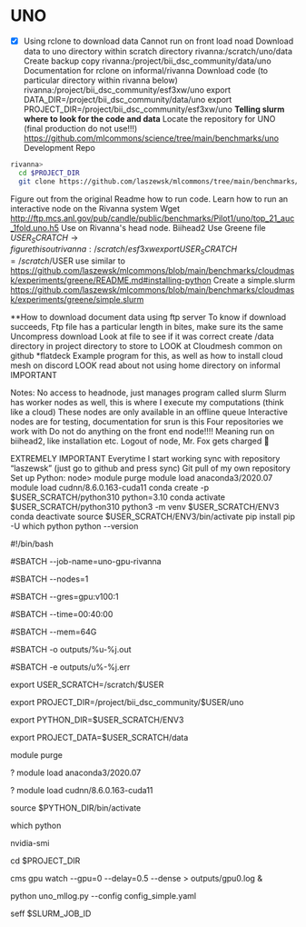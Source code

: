 # UNO

- [x] Using rclone to download data
Cannot run on front load noad
Download data to uno directory within scratch directory 
rivanna:/scratch/uno/data
Create backup copy rivanna:/project/bii_dsc_community/data/uno
Documentation for rclone on informal/rivanna
Download code (to particular directory within rivanna below)
rivanna:/project/bii_dsc_community/esf3xw/uno
export DATA_DIR=/project/bii_dsc_community/data/uno
export PROJECT_DIR=/project/bii_dsc_community/esf3xw/uno
**Telling slurm where to look for the code and data**
Locate the repository for UNO (final production do not use!!!)
https://github.com/mlcommons/science/tree/main/benchmarks/uno
Development Repo

```bash
rivanna>	
  cd $PROJECT_DIR
  git clone https://github.com/laszewsk/mlcommons/tree/main/benchmarks/uno
```

Figure out from the original Readme how to run code.
Learn how to run an interactive node on the Rivanna system
Wget	http://ftp.mcs.anl.gov/pub/candle/public/benchmarks/Pilot1/uno/top_21_auc_1fold.uno.h5
Use on Rivanna's head node. Biihead2
Use Greene file 
$USER_SCRATCH → figure this out
rivanna:/scratch/esf3xw
export USER_SCRATCH=/scratch/$USER
use similar to https://github.com/laszewsk/mlcommons/blob/main/benchmarks/cloudmask/experiments/greene/README.md#installing-python
Create a simple.slurm
https://github.com/laszewsk/mlcommons/blob/main/benchmarks/cloudmask/experiments/greene/simple.slurm


**How to download document data using ftp server
To know if download succeeds,
Ftp file has a particular length in bites, make sure its the same
Uncompress download
Look at file to see if it was correct
create /data directory in project directory to store to
LOOK at Cloudmesh common on github *flatdeck
Example program for this, as well as how to install cloud mesh on discord
LOOK read about not using home directory on informal IMPORTANT






Notes:
No access to headnode, just manages program called slurm
Slurm has worker nodes as well, this is where I execute my computations (think like a cloud)
These nodes are only available in an offline queue
Interactive nodes are for testing, documentation for srun is this
Four repositories we work with
Do not do anything on the front end node!!!!
Meaning run on biihead2, like installation etc.
Logout of node, Mr. Fox gets charged 🙁

EXTREMELY IMPORTANT
Everytime I start working sync with repository “laszewsk” (just go to github and press sync)
Git pull of my own repository
Set up Python:
node> 
  module purge
  module load anaconda3/2020.07
  module load cudnn/8.6.0.163-cuda11
  conda create -p $USER_SCRATCH/python310 python=3.10
  conda activate $USER_SCRATCH/python310
  python3 -m venv $USER_SCRATCH/ENV3
  conda deactivate
  source $USER_SCRATCH/ENV3/bin/activate
  pip install pip -U
  which python
  python --version

















#!/bin/bash








#SBATCH --job-name=uno-gpu-rivanna


#SBATCH --nodes=1


#SBATCH --gres=gpu:v100:1


#SBATCH --time=00:40:00


#SBATCH --mem=64G


#SBATCH -o outputs/%u-%j.out


#SBATCH -e outputs/u%-%j.err







export USER_SCRATCH=/scratch/$USER


export PROJECT_DIR=/project/bii_dsc_community/$USER/uno




export PYTHON_DIR=$USER_SCRATCH/ENV3


export PROJECT_DATA=$USER_SCRATCH/data










module purge


? module load anaconda3/2020.07


? module load cudnn/8.6.0.163-cuda11










source $PYTHON_DIR/bin/activate











which python







nvidia-smi







cd $PROJECT_DIR







cms gpu watch --gpu=0 --delay=0.5 --dense > outputs/gpu0.log &







python uno_mllog.py --config config_simple.yaml







seff $SLURM_JOB_ID






